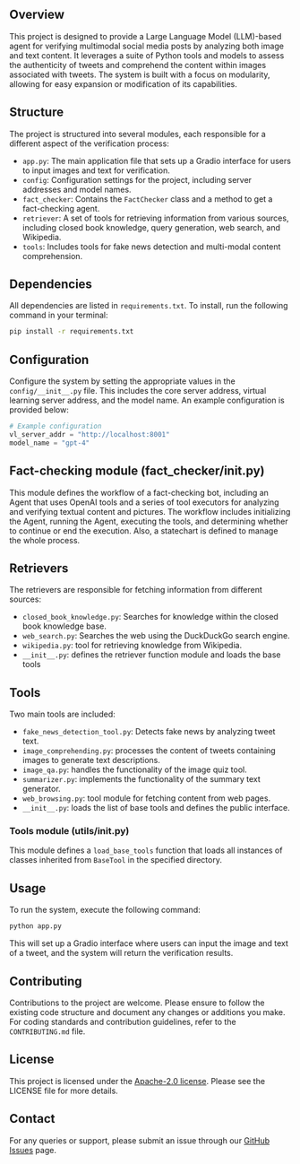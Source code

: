 ## Overview

This project is designed to provide a Large Language Model (LLM)-based agent for verifying multimodal social media posts by analyzing both image and text content. It leverages a suite of Python tools and models to assess the authenticity of tweets and comprehend the content within images associated with tweets. The system is built with a focus on modularity, allowing for easy expansion or modification of its capabilities.

## Structure

The project is structured into several modules, each responsible for a different aspect of the verification process:

- `app.py`: The main application file that sets up a Gradio interface for users to input images and text for verification.
- `config`: Configuration settings for the project, including server addresses and model names.
- `fact_checker`: Contains the `FactChecker` class and a method to get a fact-checking agent.
- `retriever`: A set of tools for retrieving information from various sources, including closed book knowledge, query generation, web search, and Wikipedia.
- `tools`: Includes tools for fake news detection and multi-modal content comprehension.

## Dependencies

All dependencies are listed in `requirements.txt`. To install, run the following command in your terminal:

```bash
pip install -r requirements.txt
```

## Configuration

Configure the system by setting the appropriate values in the `config/__init__.py` file. This includes the core server address, virtual learning server address, and the model name. An example configuration is provided below:

```python
# Example configuration
vl_server_addr = "http://localhost:8001"
model_name = "gpt-4"
```

## Fact-checking module (fact_checker/__init__.py)

This module defines the workflow of a fact-checking bot, including an Agent that uses OpenAI tools and a series of tool executors for analyzing and verifying textual content and pictures. The workflow includes initializing the Agent, running the Agent, executing the tools, and determining whether to continue or end the execution. Also, a statechart is defined to manage the whole process.

## Retrievers

The retrievers are responsible for fetching information from different sources:

- `closed_book_knowledge.py`: Searches for knowledge within the closed book knowledge base.
- `web_search.py`: Searches the web using the DuckDuckGo search engine.
- `wikipedia.py`: tool for retrieving knowledge from Wikipedia.
- `__init__.py`: defines the retriever function module and loads the base tools

## Tools

Two main tools are included:

- `fake_news_detection_tool.py`: Detects fake news by analyzing tweet text.
- `image_comprehending.py`: processes the content of tweets containing images to generate text descriptions.
- `image_qa.py`: handles the functionality of the image quiz tool.
- `summarizer.py`: implements the functionality of the summary text generator.
- `web_browsing.py`: tool module for fetching content from web pages.
- `__init__.py`: loads the list of base tools and defines the public interface.

### Tools module (utils/__init__.py)

This module defines a `load_base_tools` function that loads all instances of classes inherited from `BaseTool` in the specified directory.

## Usage

To run the system, execute the following command:

```bash
python app.py
```

This will set up a Gradio interface where users can input the image and text of a tweet, and the system will return the verification results.

## Contributing

Contributions to the project are welcome. Please ensure to follow the existing code structure and document any changes or additions you make. For coding standards and contribution guidelines, refer to the `CONTRIBUTING.md` file.

## License

This project is licensed under the [Apache-2.0 license](https://github.com/KLOSYX/fcsys/blob/main/LICENSE). Please see the LICENSE file for more details.

## Contact

For any queries or support, please submit an issue through our [GitHub Issues](https://github.com/KLOSYX/fcsys/issues) page.
